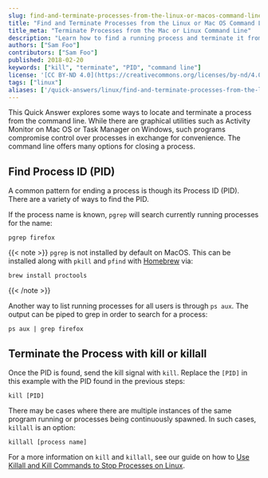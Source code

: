 ```yaml
---
slug: find-and-terminate-processes-from-the-linux-or-macos-command-line
title: "Find and Terminate Processes from the Linux or Mac OS Command Line"
title_meta: "Terminate Processes from the Mac or Linux Command Line"
description: "Learn how to find a running process and terminate it from the command line in Linux and Mac OS."
authors: ["Sam Foo"]
contributors: ["Sam Foo"]
published: 2018-02-20
keywords: ["kill", "terminate", "PID", "command line"]
license: '[CC BY-ND 4.0](https://creativecommons.org/licenses/by-nd/4.0)'
tags: ["linux"]
aliases: ['/quick-answers/linux/find-and-terminate-processes-from-the-linux-or-macos-command-line/']
---
```


This Quick Answer explores some ways to locate and terminate a process from the command line. While there are graphical utilities such as Activity Monitor on Mac OS or Task Manager on Windows, such programs compromise control over processes in exchange for convenience. The command line offers many options for closing a process.

## Find Process ID (PID)

A common pattern for ending a process is though its Process ID (PID). There are a variety of ways to find the PID.

If the process name is known, `pgrep` will search currently running processes for the name:

    pgrep firefox
{{< note >}}
`pgrep` is not installed by default on MacOS. This can be installed along with `pkill` and `pfind` with [Homebrew](https://brew.sh/) via:

    brew install proctools

{{< /note >}}

Another way to list running processes for all users is through `ps aux`. The output can be piped to grep in order to search for a process:

    ps aux | grep firefox

## Terminate the Process with kill or killall

Once the PID is found, send the kill signal with `kill`. Replace the `[PID]` in this example with the PID found in the previous steps:

    kill [PID]

There may be cases where there are multiple instances of the same program running or processes being continuously spawned. In such cases, `killall` is an option:

    killall [process name]

For a more information on `kill` and `killall`, see our guide on how to [Use Killall and Kill Commands to Stop Processes on Linux](/docs/guides/use-killall-and-kill-to-stop-processes-on-linux/).

<!-- Windows instructions via taskkill someday -->

